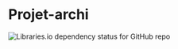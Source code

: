 # Projet-archi

![Libraries.io dependency status for GitHub repo](https://img.shields.io/librariesio/github/raphagoo/Projet-archi)
